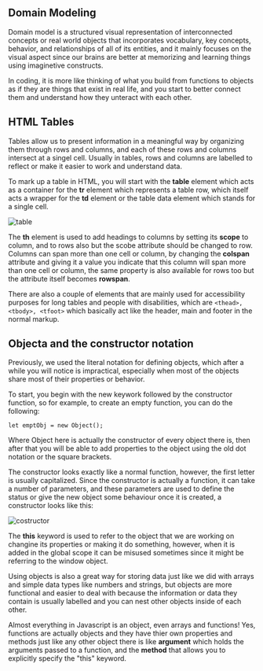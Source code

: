 ## Domain Modeling

Domain model is a structured visual representation of interconnected concepts or real world objects that incorporates vocabulary, key concepts, behavior, and relationships of all of its entities, and it mainly focuses on the visual aspect since our brains are better at memorizing and learning things using imaginetive constructs.

In coding, it is more like thinking of what you build from functions to objects as if they are things that exist in real life, and you start to better connect them and understand how they unteract with each other.

## HTML Tables 

Tables allow us to present information in a meaningful way by organizing them through rows and columns, and each of these rows and columns intersect at a singel cell. Usually in tables, rows and columns are labelled to reflect or make it easier to work and understand data.

To mark up a table in HTML, you will start with the **table** element which acts as a container for the **tr** element which represents a table row, which itself acts a wrapper for the **td** element or the table data element which stands for a single cell.

![table](https://www.problogdesign.com/wp-content/uploads/2009/05/descriptiontable1.gif)

The **th** element is used to add headings to columns by setting its **scope** to column, and to rows also but the scobe attribute should be changed to row. Columns can span more than one cell or column, by changing the **colspan** attribute and giving it a value you indicate that this column will span more than one cell or column, the same property is also available for rows too but the attribute itself becomes **rowspan**.

There are also a couple of elements that are mainly used for accessibility purposes for long tables and people with disabilities, which are `<thead>, <tbody>, <tfoot>` which basically act like the header, main and footer in the normal markup.

## Objecta and the constructor notation

Previously, we used the literal notation for defining objects, which after a while you will notice is impractical, especially when most of the objects share most of their properties or behavior. 

To start, you begin with the new keywork followed by the constructor function, so for example, to create an empty function, you can do the following:

`let emptObj = new Object();`

Where Object here is actually the constructor of every object there is, then after that you will be able to add properties to the object using the old dot notation or the square brackets.

The constructor looks exactly like a normal function, however, the first letter is usually capitalized. Since the constructor is actually a function, it can take a number of parameters, and these parameters are used to define the status or give the new object some behaviour once it is created, a constructor looks like this:

![costructor](https://www.codegrepper.com/codeimages/which-statement-creates-a-new-object-using-the-person-constructor-in-javascript.png)

The **this** keyword is used to refer to the object that we are working on changine its properties or making it do something, however, when it is added in the global scope it can be misused sometimes since it might be referring to the window object.

Using objects is also a great way for storing data just like we did with arrays and simple data types like numbers and strings, but objects are more functional and easier to deal with because the information or data they contain is usually labelled and you can nest other objects inside of each other.

Almost everything in Javascript is an object, even arrays and functions! Yes, functions are actually objects and they have thier own properties and methods just like any other object there is like **argument** which holds the arguments passed to a function, and the **method** that allows you to explicitly specify the "this" keyword.